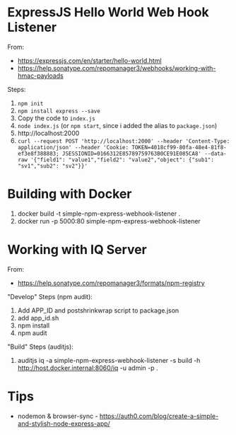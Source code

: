 # ExpressJS Hello World Web Hook Listener

From:
* https://expressjs.com/en/starter/hello-world.html
* https://help.sonatype.com/repomanager3/webhooks/working-with-hmac-payloads

Steps:
1. `npm init`
2. `npm install express --save`
3. Copy the code to `index.js`
4. `node index.js` (or `npm start`, since i added the alias to `package.json`)
5. http://localhost:2000
6. `curl --request POST 'http://localhost:2000' --header 'Content-Type: application/json' --header 'Cookie: TOKEN=4018cf99-80fa-48e4-81f8-ef3e8f388883; JSESSIONID=0166312E85789759763B0CE91E085CA8' --data-raw '{"field1": "value1","field2": "value2","object": {"sub1": "sv1","sub2": "sv2"}}'`

# Building with Docker

1. docker build -t simple-npm-express-webhook-listener .
2. docker run -p 5000:80 simple-npm-express-webhook-listener

# Working with IQ Server

From:
* https://help.sonatype.com/repomanager3/formats/npm-registry

"Develop" Steps (npm audit):
1. Add APP_ID and postshrinkwrap script to package.json
2. add app_id.sh
3. npm install
4. npm audit

"Build" Steps (auditjs):
1. auditjs iq -a simple-npm-express-webhook-listener -s build -h http://host.docker.internal:8060/iq -u admin -p <password> .

# Tips

* nodemon & browser-sync - https://auth0.com/blog/create-a-simple-and-stylish-node-express-app/